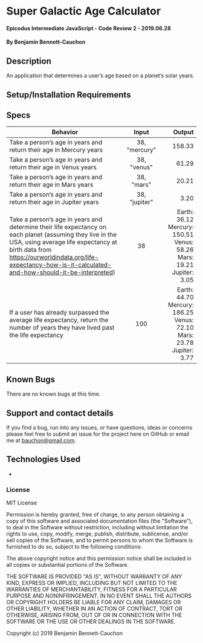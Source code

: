 # Super Galactic Age Calculator

#### Epicodus Intermediate JavaScript - Code Review 2 - 2019.06.28

#### By Benjamin Bennett-Cauchon

## Description

An application that determines a user’s age based on a planet’s solar years.

## Setup/Installation Requirements



## Specs

| Behavior | Input | Output |
| ------------- |:-------------:| -----:|
| Take a person’s age in years and return their age in Mercury years | 38, "mercury" | 158.33 |
| Take a person’s age in years and return their age in Venus years | 38, "venus" | 61.29 |
| Take a person’s age in years and return their age in Mars years | 38, "mars" | 20.21 |
| Take a person’s age in years and return their age in Jupiter years | 38, "jupiter" | 3.20 |
| Take a person’s age in years and determine their life expectancy on each planet (assuming they live in the USA, using average life expectancy at birth data from https://ourworldindata.org/life-expectancy-how-is-it-calculated-and-how-should-it-be-interpreted) | 38 | Earth: 36.12  Mercury: 150.51  Venus: 58.26  Mars: 19.21  Jupiter: 3.05 |
| If a user has already surpassed the average life expectancy, return the number of years they have lived past the life expectancy | 100 | Earth: 44.70  Mercury: 186.25  Venus: 72.10  Mars: 23.78  Jupiter: 3.77 |

## Known Bugs

There are no known bugs at this time.

## Support and contact details

If you find a bug, run into any issues, or have questions, ideas or concerns please feel free to submit an issue for the project here on GitHub or email me at bauchon@gmail.com.

## Technologies Used

*

### License

MIT License

Permission is hereby granted, free of charge, to any person obtaining a copy of this software and associated documentation files (the "Software"), to deal in the Software without restriction, including without limitation the rights to use, copy, modify, merge, publish, distribute, sublicense, and/or sell copies of the Software, and to permit persons to whom the Software is furnished to do so, subject to the following conditions:

The above copyright notice and this permission notice shall be included in all copies or substantial portions of the Software.

THE SOFTWARE IS PROVIDED "AS IS", WITHOUT WARRANTY OF ANY KIND, EXPRESS OR IMPLIED, INCLUDING BUT NOT LIMITED TO THE WARRANTIES OF MERCHANTABILITY, FITNESS FOR A PARTICULAR PURPOSE AND NONINFRINGEMENT. IN NO EVENT SHALL THE AUTHORS OR COPYRIGHT HOLDERS BE LIABLE FOR ANY CLAIM, DAMAGES OR OTHER LIABILITY, WHETHER IN AN ACTION OF CONTRACT, TORT OR OTHERWISE, ARISING FROM, OUT OF OR IN CONNECTION WITH THE SOFTWARE OR THE USE OR OTHER DEALINGS IN THE SOFTWARE.

Copyright (c) 2019 Benjamin Bennett-Cauchon
